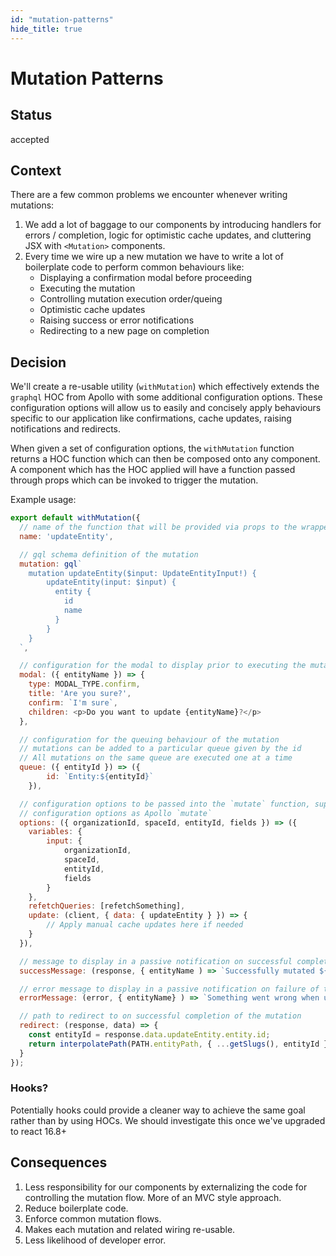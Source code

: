 ```yaml
---
id: "mutation-patterns"
hide_title: true
---
```


# Mutation Patterns

## Status

accepted

## Context

There are a few common problems we encounter whenever writing mutations:

1. We add a lot of baggage to our components by introducing handlers for errors / completion, logic
   for optimistic cache updates, and cluttering JSX with `<Mutation>` components.
1. Every time we wire up a new mutation we have to write a lot of boilerplate code to perform common
   behaviours like:
   - Displaying a confirmation modal before proceeding
   - Executing the mutation
   - Controlling mutation execution order/queing
   - Optimistic cache updates
   - Raising success or error notifications
   - Redirecting to a new page on completion

## Decision

We'll create a re-usable utility (`withMutation`) which effectively extends the `graphql` HOC from
Apollo with some additional configuration options. These configuration options will allow us to
easily and concisely apply behaviours specific to our application like confirmations, cache updates,
raising notifications and redirects.

When given a set of configuration options, the `withMutation` function returns a HOC function which
can then be composed onto any component. A component which has the HOC applied will have a function
passed through props which can be invoked to trigger the mutation.

Example usage:

```javascript
export default withMutation({
  // name of the function that will be provided via props to the wrapped component
  name: 'updateEntity',

  // gql schema definition of the mutation
  mutation: gql`
    mutation updateEntity($input: UpdateEntityInput!) {
        updateEntity(input: $input) {
          entity {
            id
            name
          }
        }
    }
  `,

  // configuration for the modal to display prior to executing the mutation
  modal: ({ entityName }) => {
    type: MODAL_TYPE.confirm,
    title: 'Are you sure?',
    confirm: `I'm sure`,
    children: <p>Do you want to update {entityName}?</p>
  },

  // configuration for the queuing behaviour of the mutation
  // mutations can be added to a particular queue given by the id
  // All mutations on the same queue are executed one at a time
  queue: ({ entityId }) => ({
		id: `Entity:${entityId}`
	}),

  // configuration options to be passed into the `mutate` function, supporting all the same
  // configuration options as Apollo `mutate`
  options: ({ organizationId, spaceId, entityId, fields }) => ({
    variables: {
        input: {
            organizationId,
            spaceId,
            entityId,
            fields
        }
    },
    refetchQueries: [refetchSomething],
    update: (client, { data: { updateEntity } }) => {
        // Apply manual cache updates here if needed
    }
  }),

  // message to display in a passive notification on successful completion of the mutation
  successMessage: (response, { entityName ) => `Successfully mutated ${entityName}!`,

  // error message to display in a passive notification on failure of the mutation
  errorMessage: (error, { entityName} ) => `Something went wrong when updating ${entityName}!`,

  // path to redirect to on successful completion of the mutation
  redirect: (response, data) => {
    const entityId = response.data.updateEntity.entity.id;
    return interpolatePath(PATH.entityPath, { ...getSlugs(), entityId });
  }
});
```

### Hooks?

Potentially hooks could provide a cleaner way to achieve the same goal rather than by using HOCs. We
should investigate this once we've upgraded to react 16.8+

## Consequences

1. Less responsibility for our components by externalizing the code for controlling the mutation
   flow. More of an MVC style approach.
1. Reduce boilerplate code.
1. Enforce common mutation flows.
1. Makes each mutation and related wiring re-usable.
1. Less likelihood of developer error.

